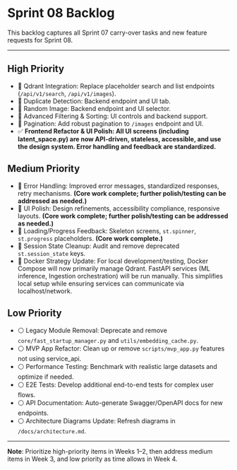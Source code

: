 # Sprint 08 Backlog

This backlog captures all Sprint 07 carry-over tasks and new feature requests for Sprint 08.

---

## High Priority
- 🔹 Qdrant Integration: Replace placeholder search and list endpoints (`/api/v1/search`, `/api/v1/images`).
- 🔹 Duplicate Detection: Backend endpoint and UI tab.
- 🔹 Random Image: Backend endpoint and UI selector.
- 🔹 Advanced Filtering & Sorting: UI controls and backend support.
- 🔹 Pagination: Add robust pagination to `/images` endpoint and UI.
- ✅ **Frontend Refactor & UI Polish: All UI screens (including latent_space.py) are now API-driven, stateless, accessible, and use the design system. Error handling and feedback are standardized.**

## Medium Priority
- 🔸 Error Handling: Improved error messages, standardized responses, retry mechanisms. **(Core work complete; further polish/testing can be addressed as needed.)**
- 🔸 UI Polish: Design refinements, accessibility compliance, responsive layouts. **(Core work complete; further polish/testing can be addressed as needed.)**
- 🔸 Loading/Progress Feedback: Skeleton screens, `st.spinner`, `st.progress` placeholders. **(Core work complete.)**
- 🔸 Session State Cleanup: Audit and remove deprecated `st.session_state` keys.
- 🔸 Docker Strategy Update: For local development/testing, Docker Compose will now primarily manage Qdrant. FastAPI services (ML inference, Ingestion orchestration) will be run manually. This simplifies local setup while ensuring services can communicate via localhost/network.

## Low Priority
- ⚪ Legacy Module Removal: Deprecate and remove `core/fast_startup_manager.py` and `utils/embedding_cache.py`.
- ⚪ MVP App Refactor: Clean up or remove `scripts/mvp_app.py` features not using service_api.
- ⚪ Performance Testing: Benchmark with realistic large datasets and optimize if needed.
- ⚪ E2E Tests: Develop additional end-to-end tests for complex user flows.
- ⚪ API Documentation: Auto-generate Swagger/OpenAPI docs for new endpoints.
- ⚪ Architecture Diagrams Update: Refresh diagrams in `/docs/architecture.md`.

---

**Note**: Prioritize high-priority items in Weeks 1–2, then address medium items in Week 3, and low priority as time allows in Week 4. 